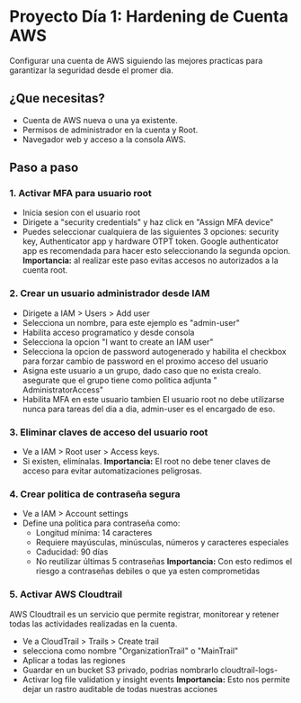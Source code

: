 # Proyecto Día 1: Hardening de Cuenta AWS

Configurar una cuenta de AWS siguiendo las mejores practicas para garantizar la seguridad desde el promer dia.

## ¿Que necesitas?
* Cuenta de AWS nueva o una ya existente.
* Permisos de administrador en la cuenta y Root.
* Navegador web y acceso a la consola AWS.

## Paso a paso
### 1. Activar MFA para usuario root
* Inicia sesion con el usuario root
* Dirigete a "security credentials" y haz click en "Assign MFA device"
* Puedes seleccionar cualquiera de las siguientes 3 opciones: security key, Authenticator app y hardware OTPT token. Google authenticator app es recomendada para hacer esto seleccionando la segunda opcion.
**Importancia:** al realizar este paso evitas accesos no autorizados a la cuenta root.

### 2. Crear un usuario administrador desde IAM
* Dirigete a IAM > Users > Add user
* Selecciona un nombre, para este ejemplo es "admin-user"
* Habilita acceso programatico y desde consola
* Selecciona la opcion "I want to create an IAM user"
* Selecciona la opcion de password autogenerado y habilita el checkbox para forzar cambio de password en el proximo acceso del usuario
* Asigna este usuario a un grupo, dado caso que no exista crealo. asegurate que el grupo tiene como politica adjunta "	
AdministratorAccess"
* Habilita MFA en este usuario tambien
 El usuario root no debe utilizarse nunca para tareas del dia a dia, admin-user es el encargado de eso.

### 3. Eliminar claves de acceso del usuario root
* Ve a IAM > Root user > Access keys.
* Si existen, elimínalas.
**Importancia:** El root no debe tener claves de acceso para evitar automatizaciones peligrosas.

### 4. Crear politica de contraseña segura
* Ve a IAM > Account settings
* Define una politica para contraseña como:
    - Longitud mínima: 14 caracteres
    - Requiere mayúsculas, minúsculas, números y caracteres especiales
    - Caducidad: 90 días
    - No reutilizar últimas 5 contraseñas
**Importancia:** Con esto redimos el riesgo a contraseñas debiles o que ya esten comprometidas

### 5. Activar AWS Cloudtrail
AWS Cloudtrail es un servicio que permite registrar, monitorear y retener todas las actividades realizadas en la cuenta.
* Ve a CloudTrail > Trails > Create trail
* selecciona como nombre "OrganizationTrail" o "MainTrail"
* Aplicar a todas las regiones
* Guardar en un bucket S3 privado, podrias nombrarlo cloudtrail-logs-<id>
* Activar log file validation y insight events
**Importancia:** Esto nos permite dejar un rastro auditable de todas nuestras acciones